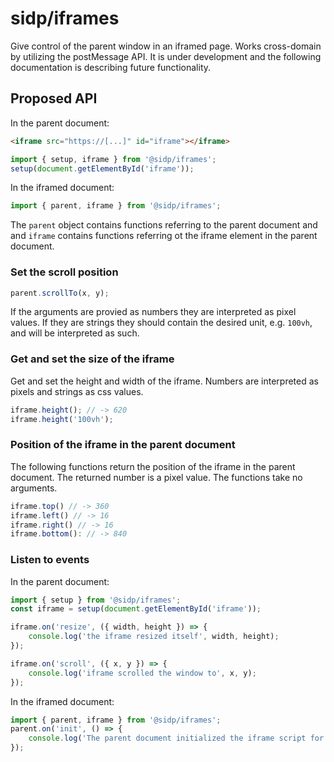 # sidp/iframes

Give control of the parent window in an iframed page. Works cross-domain by utilizing the postMessage API. It is under development and the following documentation is describing future functionality.

## Proposed API

In the parent document:

```html
<iframe src="https://[...]" id="iframe"></iframe>
```

```js
import { setup, iframe } from '@sidp/iframes';
setup(document.getElementById('iframe'));
```

In the iframed document:

```js
import { parent, iframe } from '@sidp/iframes';
```

The `parent` object contains functions referring to the parent document and and `iframe` contains functions referring ot the iframe element in the parent document.

### Set the scroll position

```js
parent.scrollTo(x, y);
```

If the arguments are provied as numbers they are interpreted as pixel values. If they are strings they should contain the desired unit, e.g. `100vh`, and will be interpreted as such.

### Get and set the size of the iframe

Get and set the height and width of the iframe. Numbers are interpreted as pixels and strings as css values.

```js
iframe.height(); // -> 620
iframe.height('100vh');
```

### Position of the iframe in the parent document

The following functions return the position of the iframe in the parent document. The returned number is a pixel value. The functions take no arguments.

```js
iframe.top() // -> 360
iframe.left() // -> 16
iframe.right() // -> 16
iframe.bottom(): // -> 840
```

### Listen to events

In the parent document:

```js
import { setup } from '@sidp/iframes';
const iframe = setup(document.getElementById('iframe'));

iframe.on('resize', ({ width, height }) => {
    console.log('the iframe resized itself', width, height);
});

iframe.on('scroll', ({ x, y }) => {
    console.log('iframe scrolled the window to', x, y);
});
```

In the iframed document:

```js
import { parent, iframe } from '@sidp/iframes';
parent.on('init', () => {
    console.log('The parent document initialized the iframe script for this iframe');
});
```
